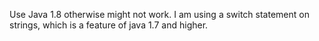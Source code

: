 Use Java 1.8 otherwise might not work. I am using a 
switch statement on strings, which is a feature of java 
 1.7 and higher. 